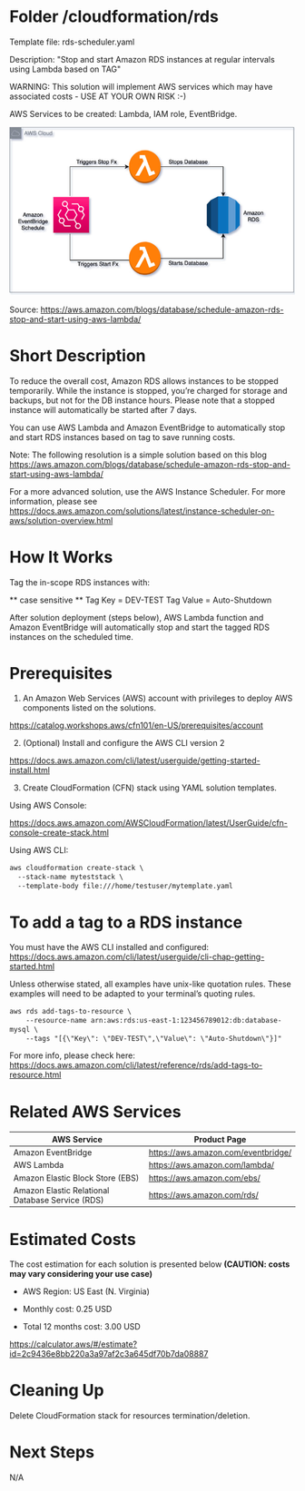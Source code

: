 # Folder /cloudformation/rds

Template file: rds-scheduler.yaml

Description: "Stop and start Amazon RDS instances at regular intervals using Lambda based on TAG"

WARNING: This solution will implement AWS services which may have associated costs - USE AT YOUR OWN RISK :-)

AWS Services to be created: Lambda, IAM role, EventBridge.

![Alt text](../diagrams/rds-scheduler.png?raw=true "Diagram Image")

Source: https://aws.amazon.com/blogs/database/schedule-amazon-rds-stop-and-start-using-aws-lambda/

# Short Description

To reduce the overall cost, Amazon RDS allows instances to be stopped temporarily. While the instance is stopped, you’re charged for storage and backups, but not for the DB instance hours. Please note that a stopped instance will automatically be started after 7 days.

You can use AWS Lambda and Amazon EventBridge to automatically stop and start RDS instances based on tag to save running costs.

Note: The following resolution is a simple solution based on this blog https://aws.amazon.com/blogs/database/schedule-amazon-rds-stop-and-start-using-aws-lambda/

For a more advanced solution, use the AWS Instance Scheduler. For more information, please see https://docs.aws.amazon.com/solutions/latest/instance-scheduler-on-aws/solution-overview.html

# How It Works

Tag the in-scope RDS instances with:

** case sensitive **
Tag Key = DEV-TEST
Tag Value = Auto-Shutdown

After solution deployment (steps below), AWS Lambda function and Amazon EventBridge will automatically stop and start the tagged RDS instances on the scheduled time.

# Prerequisites

1) An Amazon Web Services (AWS) account with privileges to deploy AWS components listed on the solutions.

https://catalog.workshops.aws/cfn101/en-US/prerequisites/account

2) (Optional) Install and configure the AWS CLI version 2 

https://docs.aws.amazon.com/cli/latest/userguide/getting-started-install.html

3) Create CloudFormation (CFN) stack using YAML solution templates.

Using AWS Console:

https://docs.aws.amazon.com/AWSCloudFormation/latest/UserGuide/cfn-console-create-stack.html


Using AWS CLI:

```
aws cloudformation create-stack \
  --stack-name myteststack \
  --template-body file:///home/testuser/mytemplate.yaml
```

# To add a tag to a RDS instance


You must have the AWS CLI installed and configured: https://docs.aws.amazon.com/cli/latest/userguide/cli-chap-getting-started.html

Unless otherwise stated, all examples have unix-like quotation rules. These examples will need to be adapted to your terminal’s quoting rules.

```
aws rds add-tags-to-resource \
    --resource-name arn:aws:rds:us-east-1:123456789012:db:database-mysql \
    --tags "[{\"Key\": \"DEV-TEST\",\"Value\": \"Auto-Shutdown\"}]"
```

For more info, please check here: https://docs.aws.amazon.com/cli/latest/reference/rds/add-tags-to-resource.html


# Related AWS Services

| AWS Service  | Product Page |
| ------------- | ------------- |
| Amazon EventBridge  | https://aws.amazon.com/eventbridge/ |
| AWS Lambda | https://aws.amazon.com/lambda/ |
| Amazon Elastic Block Store (EBS)  | https://aws.amazon.com/ebs/ |
| Amazon Elastic Relational Database Service (RDS)  | https://aws.amazon.com/rds/ |


# Estimated Costs

The cost estimation for each solution is presented below **(CAUTION: costs may vary considering your use case)**

- AWS Region: US East (N. Virginia)

- Monthly cost: 0.25 USD

- Total 12 months cost: 3.00 USD


https://calculator.aws/#/estimate?id=2c9436e8bb220a3a97af2c3a645df70b7da08887

# Cleaning Up

Delete CloudFormation stack for resources termination/deletion.

# Next Steps

N/A
